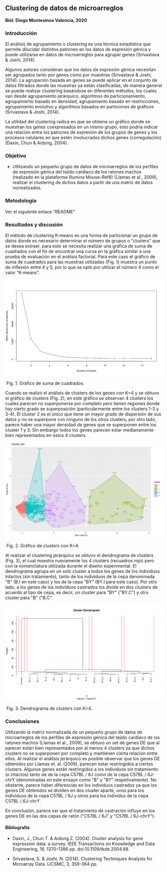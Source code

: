 ## Clustering de datos de microarreglos

**Biól. Diego Montesinos Valencia, 2020**

### Introducción 

El análisis de agrupamiento o clustering es una técnica estadística que permite dilucidar distintos patrones en los datos de expresión génica y puede utilizarse en datos de microarreglos para agrupar genes (Srivastava & Joshi, 2014). 

Algunos autores consideran que los datos de expresión génica necesitan ser agrupados tanto por genes como por muestras (Srivastava & Joshi, 2014). La agrupación basada en genes se puede aplicar en el conjunto de datos filtrados donde las muestras ya están clasificadas, de manera general se puede realizar clustering basándose en diferentes métodos, los cuales van desde agrupamiento jerárquico, algoritmos de particionamiento, agrupamiento basado en densidad, agrupamiento basado en restricciones, agrupamiento evolutivo y algoritmos basados  en particiones de gráficos (Srivastava & Joshi, 2014).

La utilidad del clustering radica en que se obtiene un gráfico donde se muestran los genes coexpresados en un mismo grupo, esto podría indicar una relación entre los patrones de expresión de  los grupos de genes y los procesos celulares en que estén involucrados dichos genes (corregulación) (Daxin, Chun & Aidong, 2004).



### **Objetivo**

- Utilizando un pequeño grupo de datos de microarreglos de los perfiles de expresión génica del tejido cardíaco de los ratones machos (realizado en la plataforma Illumina Mouse-Ref8) (Llamas et al., 2009), realizar el clustering de dichos datos a partir de una matriz de datos normalizados.



### **Metodología**

Ver el siguiente enlace “README”



### **Resultados y discusión**

El método de clustering K-means es una forma de particionar un grupo de datos donde es necesario determinar el número de grupos o “clusters” que se desea extraer, para esto se necesita realizar una gráfica de suma de cuadrados con el fin de encontrar una curva en la gráfica similar a una prueba de evaluación en el análisis factorial. Para este caso el gráfico de suma de cuadrados para las muestras utilizadas (Fig. 1) muestra un punto de inflexión entre 4 y 5, por lo que se optó por utilizar el número 4 como el valor “K-means”.

![Fig. 1. Gráfico de suma de cuadrados para las muestras y para las sondas](Rplot.png)                                         

​                                                         Fig. 1. Gráfico de suma de cuadrados.



Cuando se realizó el análisis de clusters de los genes con K=4 y se obtuvo el gráfico de clusters (Fig. 2), en este gráfico se observan 4 clusters los cuales parecen no superponerse por completo pero tienen regiones donde hay cierto grado se superposición (particularmente entre los clusters 1-3 y 3-4). El cluster 2 es el único que tiene un mayor grado de dispersión de sus datos y no se superpone con ninguno de los otros clusters, por otro lado, parece haber una mayor densidad de genes que se superponen entre los cluster 1 y 3. Sin embargo todos los genes parecen estar medianamente bien representados en estos 4 clusters.

<img src="Rplot01.png" alt="Fig. 1. Gráfico de suma de cuadrados para las muestras y para las sondas" style="zoom:150%;" />

​                                                           Fig. 2. Gráfico de clusters con K=4.



Al realizar el clustering jerárquico se obtuvo el dendrograma de clusters (Fig. 3), el cual muestra nuevamente los 4 clusters (recuadros rojo) pero con la nomenclatura utilizada durante el diseño experimental. El dendrograma agrupa en un solo cluster a todos los genes de los individuos intactos (sin tratamiento), tanto de los individuos de la cepa denominada "B" (B.I en este caso) y los de la cepa "BY" (BY.I para este caso). Por otro lado, a los genes de los individuos castrados los divide en dos clusters de acuerdo al tipo de cepa, es decir, un cluster para "BY" ("BY.C") y otro cluster para "B" ("B.C".  



![Fig. 1. Gráfico de suma de cuadrados para las muestras y para las sondas](Rplot02.png)

​                                                                 Fig. 3. Dendrograma de clusters con K=4.



### Conclusiones

Utilizando la matriz normalizada de un pequeño grupo de datos de microarreglos de los perfiles de expresión génica del tejido cardíaco de los ratones machos (Llamas et al., 2009), se obtuvo un set de genes DE que al parecer están bien representados por al menos 4 clusters ya que dichos clusters no se superponen por completo y mantienen cierta relación entre ellos.
Al realizar el análisis jerárquico es posible observar que los genes DE obtenidos por Llamas et. al. (2009), parecen estar restringidos a ciertos clusters. Algunos genes están restringidos a los individuos sin tratamiento (o intactos) tanto de de la cepa C57BL / 6J como de la cepa C57BL / 6J-chrY (denominadas en este ensayo como "B" y "BY" respetivamente). No obstante, parece haber diferencias en los individuos castrados ya que los genes DE obtenidos se dividen en dos cluster aparte, unos para los individuos de la cepa  C57BL / 6J y otros para los individus de la cepa C57BL / 6J-chrY.

En conclusión, parece ser que el tratamiento de castración influye en los genes DE en las dos cepas de ratón ("C57BL / 6J" y "C57BL / 6J-chrY").

#### Bibliografía

- Daxin, J., Chun T. & Aidong Z. (2004). Cluster analysis for gene expression data: a survey. IEEE Transactions on Knowledge and Data Engineering, 16, 1370–1386 pp. doi:10.1109/tkde.2004.68.

- Srivastava, S. & Joshi, N. (2014). Clustering Techniques Analysis for Mcroarray Data. IJCSMC, 3, 359-364 pp.